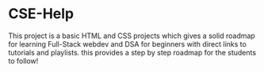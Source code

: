 # CSE-Help
This project is a basic HTML and CSS projects which gives a solid roadmap for learning Full-Stack webdev and DSA for beginners with direct links to tutorials and playlists. this provides a step by step roadmap for the students to follow!
